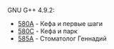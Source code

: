GNU G++ 4.9.2:

- [580A](580A/solution.cpp) - Кефа и первые шаги
- [580C](580C/solution.cpp) - Кефа и парк
- [585A](585A/solution.cpp) - Стоматолог Геннадий
